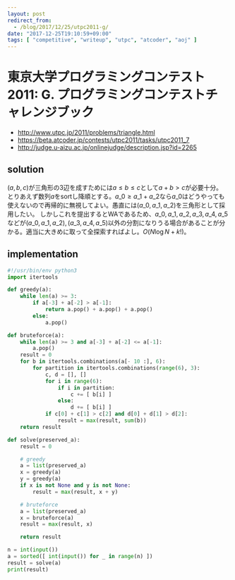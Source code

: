 ```yaml
---
layout: post
redirect_from:
  - /blog/2017/12/25/utpc2011-g/
date: "2017-12-25T19:10:59+09:00"
tags: [ "competitive", "writeup", "utpc", "atcoder", "aoj" ]
---
```


# 東京大学プログラミングコンテスト2011: G. プログラミングコンテストチャレンジブック

-   <http://www.utpc.jp/2011/problems/triangle.html>
-   <https://beta.atcoder.jp/contests/utpc2011/tasks/utpc2011_7>
-   <http://judge.u-aizu.ac.jp/onlinejudge/description.jsp?id=2265>

## solution

$(a, b, c)$が三角形の$3$辺を成すためには$a \le b \le c$として$a + b \gt c$が必要十分。
とりあえず数列$a$をsortし降順とする。$a\_0 \ge a\_1 + a\_2$なら$a\_0$はどうやっても使えないので再帰的に無視してよい。愚直には$(a\_0, a\_1, a\_2)$を三角形として採用したい。
しかしこれを提出するとWAであるため、$a\_0, a\_1, a\_2, a\_3, a\_4, a\_5$などが$(a\_0, a\_1, a\_2), (a\_3, a\_4, a\_5)$以外の分割になりうる場合があることが分かる。適当に大きめに取って全探索すればよし。$O(N \log N + k!)$。

## implementation

``` python
#!/usr/bin/env python3
import itertools

def greedy(a):
    while len(a) >= 3:
        if a[-3] + a[-2] > a[-1]:
            return a.pop() + a.pop() + a.pop()
        else:
            a.pop()

def bruteforce(a):
    while len(a) >= 3 and a[-3] + a[-2] <= a[-1]:
        a.pop()
    result = 0
    for b in itertools.combinations(a[- 10 :], 6):
        for partition in itertools.combinations(range(6), 3):
            c, d = [], []
            for i in range(6):
                if i in partition:
                    c += [ b[i] ]
                else:
                    d += [ b[i] ]
            if c[0] + c[1] > c[2] and d[0] + d[1] > d[2]:
                result = max(result, sum(b))
    return result

def solve(preserved_a):
    result = 0

    # greedy
    a = list(preserved_a)
    x = greedy(a)
    y = greedy(a)
    if x is not None and y is not None:
        result = max(result, x + y)

    # bruteforce
    a = list(preserved_a)
    x = bruteforce(a)
    result = max(result, x)

    return result

n = int(input())
a = sorted([ int(input()) for _ in range(n) ])
result = solve(a)
print(result)
```
